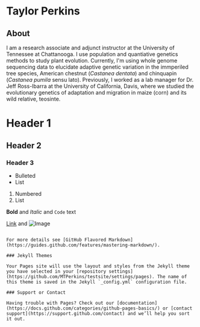 # Taylor Perkins

## About

I am a research associate and adjunct instructor at the University of Tennessee at Chattanooga. I use population and quantiative genetics methods to study plant evolution. Currently, I'm using whole genome sequencing data to elucidate adaptive genetic variation in the immperiled tree species, American chestnut (_Castanea dentata_) and chinquapin (_Castanea pumila_ sensu lato). Previously, I worked as a lab manager for Dr. Jeff Ross-Ibarra at the University of California, Davis, where we studied the evolutionary genetics of adaptation and migration in maize (corn) and its wild relative, teosinte.

<!-- You can use the [editor on GitHub](https://github.com/MTPerkins/testsite/edit/gh-pages/index.md) to maintain and preview the content for your website in Markdown files.

Whenever you commit to this repository, GitHub Pages will run [Jekyll](https://jekyllrb.com/) to rebuild the pages in your site, from the content in your Markdown files. -->

<!-- ### Markdown

Markdown is a lightweight and easy-to-use syntax for styling your writing. It includes conventions for

```markdown
Syntax highlighted code block -->

# Header 1
## Header 2
### Header 3

- Bulleted
- List

1. Numbered
2. List

**Bold** and _Italic_ and `Code` text

[Link](url) and ![Image](src)
```

For more details see [GitHub Flavored Markdown](https://guides.github.com/features/mastering-markdown/).

### Jekyll Themes

Your Pages site will use the layout and styles from the Jekyll theme you have selected in your [repository settings](https://github.com/MTPerkins/testsite/settings/pages). The name of this theme is saved in the Jekyll `_config.yml` configuration file.

### Support or Contact

Having trouble with Pages? Check out our [documentation](https://docs.github.com/categories/github-pages-basics/) or [contact support](https://support.github.com/contact) and we’ll help you sort it out.
